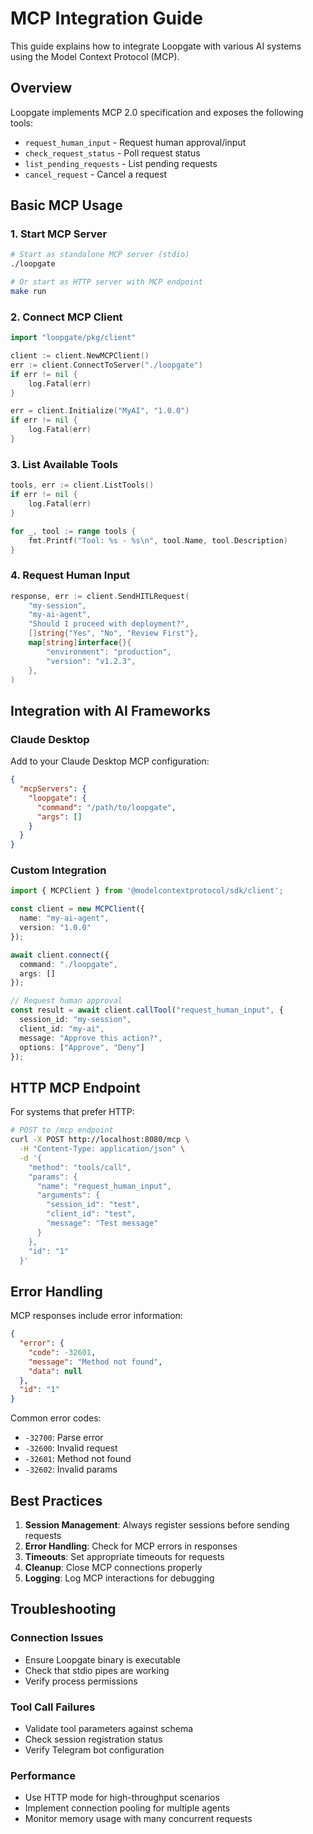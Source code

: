 # MCP Integration Guide

This guide explains how to integrate Loopgate with various AI systems using the Model Context Protocol (MCP).

## Overview

Loopgate implements MCP 2.0 specification and exposes the following tools:

- `request_human_input` - Request human approval/input
- `check_request_status` - Poll request status
- `list_pending_requests` - List pending requests
- `cancel_request` - Cancel a request

## Basic MCP Usage

### 1. Start MCP Server

```bash
# Start as standalone MCP server (stdio)
./loopgate

# Or start as HTTP server with MCP endpoint
make run
```

### 2. Connect MCP Client

```go
import "loopgate/pkg/client"

client := client.NewMCPClient()
err := client.ConnectToServer("./loopgate")
if err != nil {
    log.Fatal(err)
}

err = client.Initialize("MyAI", "1.0.0")
if err != nil {
    log.Fatal(err)
}
```

### 3. List Available Tools

```go
tools, err := client.ListTools()
if err != nil {
    log.Fatal(err)
}

for _, tool := range tools {
    fmt.Printf("Tool: %s - %s\n", tool.Name, tool.Description)
}
```

### 4. Request Human Input

```go
response, err := client.SendHITLRequest(
    "my-session",
    "my-ai-agent", 
    "Should I proceed with deployment?",
    []string{"Yes", "No", "Review First"},
    map[string]interface{}{
        "environment": "production",
        "version": "v1.2.3",
    },
)
```

## Integration with AI Frameworks

### Claude Desktop

Add to your Claude Desktop MCP configuration:

```json
{
  "mcpServers": {
    "loopgate": {
      "command": "/path/to/loopgate",
      "args": []
    }
  }
}
```

### Custom Integration

```typescript
import { MCPClient } from '@modelcontextprotocol/sdk/client';

const client = new MCPClient({
  name: "my-ai-agent",
  version: "1.0.0"
});

await client.connect({
  command: "./loopgate",
  args: []
});

// Request human approval
const result = await client.callTool("request_human_input", {
  session_id: "my-session",
  client_id: "my-ai",
  message: "Approve this action?",
  options: ["Approve", "Deny"]
});
```

## HTTP MCP Endpoint

For systems that prefer HTTP:

```bash
# POST to /mcp endpoint
curl -X POST http://localhost:8080/mcp \
  -H "Content-Type: application/json" \
  -d '{
    "method": "tools/call",
    "params": {
      "name": "request_human_input",
      "arguments": {
        "session_id": "test",
        "client_id": "test",
        "message": "Test message"
      }
    },
    "id": "1"
  }'
```

## Error Handling

MCP responses include error information:

```json
{
  "error": {
    "code": -32601,
    "message": "Method not found",
    "data": null
  },
  "id": "1"
}
```

Common error codes:
- `-32700`: Parse error
- `-32600`: Invalid request  
- `-32601`: Method not found
- `-32602`: Invalid params

## Best Practices

1. **Session Management**: Always register sessions before sending requests
2. **Error Handling**: Check for MCP errors in responses
3. **Timeouts**: Set appropriate timeouts for requests
4. **Cleanup**: Close MCP connections properly
5. **Logging**: Log MCP interactions for debugging

## Troubleshooting

### Connection Issues
- Ensure Loopgate binary is executable
- Check that stdio pipes are working
- Verify process permissions

### Tool Call Failures  
- Validate tool parameters against schema
- Check session registration status
- Verify Telegram bot configuration

### Performance
- Use HTTP mode for high-throughput scenarios
- Implement connection pooling for multiple agents
- Monitor memory usage with many concurrent requests